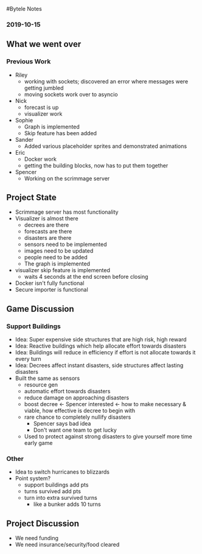 #Bytele Notes### 2019-10-15## What we went over### Previous Work- Riley	- working with sockets; discovered an error where messages were getting jumbled	- moving sockets work over to asyncio- Nick	- forecast is up	- visualizer work- Sophie	- Graph is implemented	- Skip feature has been added- Sander	- Added various placeholder sprites and demonstrated animations- Eric	- Docker work	- getting the building blocks, now has to put them together- Spencer	- Working on the scrimmage server## Project State- Scrimmage server has most functionality- Visualizer is almost there	- decrees are there	- forecasts are there	- disasters are there	- sensors need to be implemented	- images need to be updated	- people need to be added	- The graph is implemented- visualizer skip feature is implemented	- waits 4 seconds at the end screen before closing- Docker isn't fully functional- Secure importer is functional## Game Discussion### Support Buildings- Idea: Super expensive side structures that are high risk, high reward- Idea: Reactive buildings which help allocate effort towards disasters- Idea: Buildings will reduce in efficiency if effort is not allocate towards it every turn- Idea: Decrees affect instant disasters, side structures affect lasting disasters- Built the same as sensors	- resource gen	- automatic effort towards disasters	- reduce damage on approaching disasters	- boost decree <- Spencer interested <- how to make necessary & viable, how effective is decree to begin with	- rare chance to completely nullify disasters		- Spencer says bad idea		- Don't want one team to get lucky	- Used to protect against strong disasters to give yourself more time early game### Other- Idea to switch hurricanes to blizzards- Point system?	- support buildings add pts	- turns survived add pts	- turn into extra survived turns		- like a bunker adds 10 turns## Project Discussion- We need funding- We need insurance/security/food cleared